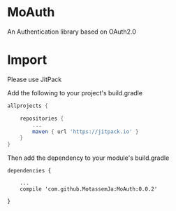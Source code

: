 # MoAuth
An Authentication library based on OAuth2.0

# Import
Please use JitPack

Add the following to your project's build.gradle

```gradle
allprojects {

	repositories {
		...
		maven { url 'https://jitpack.io' }
	}
}
```

Then add the dependency to your module's build.gradle

```Gradle
dependencies {

	...
	compile 'com.github.MotassemJa:MoAuth:0.0.2'
	
}
```

